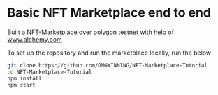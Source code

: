 # Basic NFT Marketplace end to end

Built a NFT-Marketplace over polygon testnet with help of www.alchemy.com

To set up the repository and run the marketplace locally, run the below
```bash
git clone https://github.com/OMGWINNING/NFT-Marketplace-Tutorial
cd NFT-Marketplace-Tutorial
npm install
npm start
```
